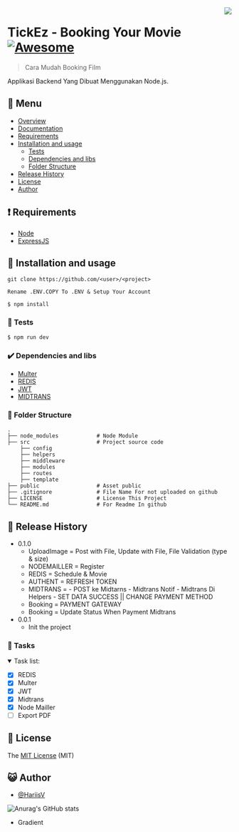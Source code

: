 <img src="icon.png" align="right" />

# TickEz - Booking Your Movie [![Awesome](https://cdn.rawgit.com/sindresorhus/awesome/d7305f38d29fed78fa85652e3a63e154dd8e8829/media/badge.svg)](https://github.com/sindresorhus/awesome#readme)
> Cara Mudah Booking Film

Applikasi Backend Yang Dibuat Menggunakan Node.js.


## :bookmark_tabs: Menu

- [Overview](#scroll-overview)
- [Documentation](#blue_book-documentation)
- [Requirements](#exclamation-requirements)
- [Installation and usage](#floppy_disk-installation-and-usage)
  - [Tests](#rotating_light-tests)
  - [Dependencies and libs](#heavy_check_mark-dependencies-and-libs)
  - [Folder Structure](#open_file_folder-folder-structure)
- [Release History](#gift-release-history)
- [License](#memo-license)
- [Author](#smiley_cat-author)

<!-- ## :scroll: Overview -->

<!-- Lorem ipsum dolor sit amet consectetur, adipisicing elit. Aut praesentium neque assumenda! Tempore culpa nihil laborum distinctio vel, illo quod veniam. Excepturi soluta beatae sed iusto sunt, impedit ducimus dignissimos?

## :rice_scene: Screenshot

![Logo](https://via.placeholder.com/750x500)

## :dvd: Demo

Lorem ipsum dolor sit amet consectetur, adipisicing elit.

| url                      | login          | password |
| ------------------------ | -------------- | -------- |
| http://exemplo.com/admin | admin@mail.com | 123      |
 -->
<!-- ## :blue_book: Documentation -->

<!-- Documentation lives at readthedocs.org -->

## :exclamation: Requirements

- [Node](https://nodejs.org/en/download/)
- [ExpressJS](https://expressjs.com/)

## :floppy_disk: Installation and usage

```
git clone https://github.com/<user>/<project>
```
```
Rename .ENV.COPY To .ENV & Setup Your Account
```
```
$ npm install
```
### :rotating_light: Tests

```
$ npm run dev
```

### :heavy_check_mark: Dependencies and libs

- [Multer](https://www.npmjs.com/package/multer)
- [REDIS](https://redis.io/)
- [JWT](https://jwt.io/)
- [MIDTRANS](https://midtrans.com/id)
### :open_file_folder: Folder Structure

```
.
├── node_modules            # Node Module
├── src                     # Project source code
    ├── config 
    ├── helpers
    ├── middleware
    ├── modules
    ├── routes
    ├── template
├── public                  # Asset public
├── .gitignore              # File Name For not uploaded on github
├── LICENSE                 # License This Project
└── README.md               # For Readme In github
```

## :gift: Release History

- 0.1.0
  - UploadImage       = Post with File, Update with File, File Validation (type & size)
  - NODEMAILLER       = Register
  - REDIS             = Schedule & Movie
  - AUTHENT           = REFRESH TOKEN
  - MIDTRANS          = - POST ke Midtarns
                        - Midtrans Notif
                        - Midtrans Di Helpers 
                        - SET DATA SUCCESS || CHANGE PAYMENT METHOD
   - Booking = PAYMENT GATEWAY 
   - Booking = Update Status When Payment Midtrans
- 0.0.1
  - Init the project


### :bell: Tasks

<details open>
<summary> Task list: </summary>

- [x] REDIS
- [x] Multer
- [x] JWT
- [x] Midtrans 
- [x] Node Mailler 
- [ ] Export PDF 

</details>

## :memo: License

The [MIT License]() (MIT)

## :smiley_cat: Author

- [@HariisV](https://github.com/HariisV)

![Anurag's GitHub stats](https://github-readme-stats.vercel.app/api?username=HariisV&show_icons=true&theme=radical)

- Gradient
```
